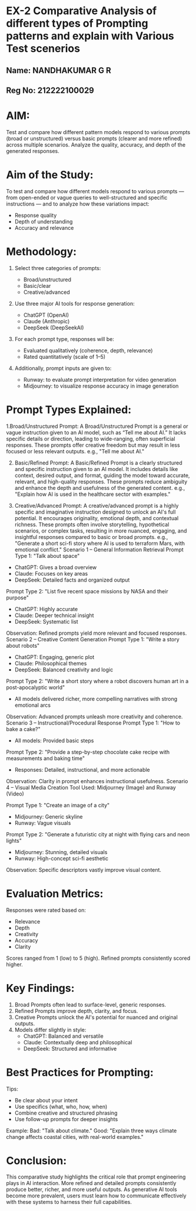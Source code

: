 

# EX-2 Comparative Analysis of different types of Prompting patterns and explain with Various Test scenerios
## Name: NANDHAKUMAR G R
## Reg No: 212222100029
# AIM: 

Test and compare how different pattern models respond to various prompts (broad or unstructured) versus basic prompts (clearer and more refined) across multiple scenarios. Analyze the quality, accuracy, and depth of the generated responses.

# Aim of the Study:

To test and compare how different models respond to various prompts — from open-ended or vague queries to well-structured and specific instructions — and to analyze how these variations impact: 
- Response quality
- Depth of understanding
- Accuracy and relevance
# Methodology:

1. Select three categories of prompts:
   - Broad/unstructured
   - Basic/clear
   - Creative/advanced

2. Use three major AI tools for response generation:
   - ChatGPT (OpenAI)
   - Claude (Anthropic)
   - DeepSeek (DeepSeekAI)

3. For each prompt type, responses will be:
   - Evaluated qualitatively (coherence, depth, relevance)
   - Rated quantitatively (scale of 1–5)

4. Additionally, prompt inputs are given to:
   - Runway: to evaluate prompt interpretation for video generation
   - Midjourney: to visualize response accuracy in image generation
# Prompt Types Explained:
1.Broad/Unstructured Prompt:
A Broad/Unstructured Prompt is a general or vague instruction given to an AI model, such as “Tell me about AI.” It lacks specific details or direction, leading to wide-ranging, often superficial responses. These prompts offer creative freedom but may result in less focused or less relevant outputs.
 e.g., "Tell me about AI."

2. Basic/Refined Prompt: 
A Basic/Refined Prompt is a clearly structured and specific instruction given to an AI model. It includes details like context, desired output, and format, guiding the model toward accurate, relevant, and high-quality responses. These prompts reduce ambiguity and enhance the depth and usefulness of the generated content.
e.g., "Explain how AI is used in the healthcare sector with examples."

3. Creative/Advanced Prompt: 
A creative/advanced prompt is a highly specific and imaginative instruction designed to unlock an AI's full potential. It encourages originality, emotional depth, and contextual richness. These prompts often involve storytelling, hypothetical scenarios, or complex tasks, resulting in more nuanced, engaging, and insightful responses compared to basic or broad prompts.
e.g., "Generate a short sci-fi story where AI is used to terraform Mars, with emotional conflict."
Scenario 1 – General Information Retrieval
Prompt Type 1: "Talk about space"
- ChatGPT: Gives a broad overview
- Claude: Focuses on key areas
- DeepSeek: Detailed facts and organized output

Prompt Type 2: "List five recent space missions by NASA and their purpose"
- ChatGPT: Highly accurate
- Claude: Deeper technical insight
- DeepSeek: Systematic list

Observation: Refined prompts yield more relevant and focused responses.
Scenario 2 – Creative Content Generation
Prompt Type 1: "Write a story about robots"
- ChatGPT: Engaging, generic plot
- Claude: Philosophical themes
- DeepSeek: Balanced creativity and logic

Prompt Type 2: "Write a short story where a robot discovers human art in a post-apocalyptic world"
- All models delivered richer, more compelling narratives with strong emotional arcs

Observation: Advanced prompts unleash more creativity and coherence.
Scenario 3 – Instructional/Procedural Response
Prompt Type 1: "How to bake a cake?"
- All models: Provided basic steps

Prompt Type 2: "Provide a step-by-step chocolate cake recipe with measurements and baking time"
- Responses: Detailed, instructional, and more actionable

Observation: Clarity in prompt enhances instructional usefulness.
Scenario 4 – Visual Media Creation
Tool Used: Midjourney (Image) and Runway (Video)

Prompt Type 1: "Create an image of a city"
- Midjourney: Generic skyline
- Runway: Vague visuals

Prompt Type 2: "Generate a futuristic city at night with flying cars and neon lights"
- Midjourney: Stunning, detailed visuals
- Runway: High-concept sci-fi aesthetic

Observation: Specific descriptors vastly improve visual content.
# Evaluation Metrics:

Responses were rated based on:
- Relevance
- Depth
- Creativity
- Accuracy
- Clarity

Scores ranged from 1 (low) to 5 (high). Refined prompts consistently scored higher.
# Key Findings:

1. Broad Prompts often lead to surface-level, generic responses.
2. Refined Prompts improve depth, clarity, and focus.
3. Creative Prompts unlock the AI's potential for nuanced and original outputs.
4. Models differ slightly in style:
   - ChatGPT: Balanced and versatile
   - Claude: Contextually deep and philosophical
   - DeepSeek: Structured and informative
# Best Practices for Prompting:

Tips:
- Be clear about your intent
- Use specifics (what, who, how, when)
- Combine creative and structured phrasing
- Use follow-up prompts for deeper insights

Example:
Bad: "Talk about climate."
Good: "Explain three ways climate change affects coastal cities, with real-world examples."
# Conclusion:

This comparative study highlights the critical role that prompt engineering plays in AI interaction. More refined and detailed prompts consistently produce better, richer, and more useful outputs. As generative AI tools become more prevalent, users must learn how to communicate effectively with these systems to harness their full capabilities.
